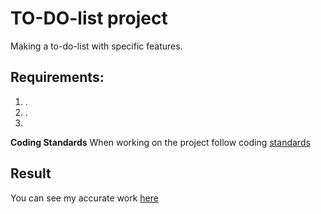 # TO-DO-list project
Making a to-do-list with specific features.

## **Requirements:**
1.  .
2.  .
3.  

**Coding Standards**
When working on the project follow coding [standards](https://www.w3schools.com/html/html5_syntax.asp)

## **Result**
You can see my accurate work [here](https://ekaterina-wert.github.io/to-do/)

<!-- 1. Page is fully responsive.
2. All possible buttons are clickable with hover effect.
3. The 'sticky' buy block is not visible until the full buy block has appeared (user has scrolled down).
4. When a user scrolls back up the page, the kaspersky logo and currency toggle appear.
5. Click on Currency Toggle opens currency drop down for changing currency.
6. Click on Tariff toggle opens product name/cost details drop down for choosing suitable tariff plan.
7. Actual price refreshes on user's screen after every action with Currency Toggle and Tariff toggle.
8. Click Buy Button displays a message with an actual price.  -->

